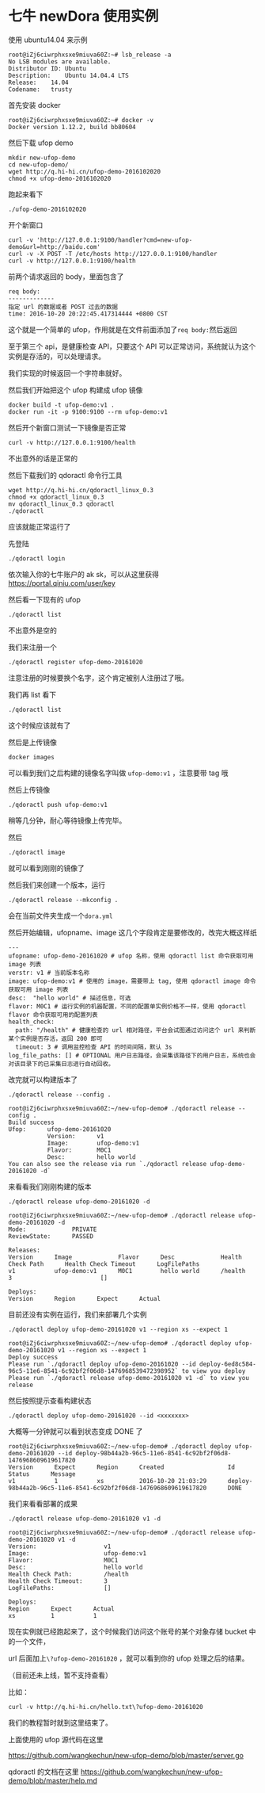 
# 七牛 newDora 使用实例
使用 ubuntu14.04 来示例
```
root@iZj6ciwrphxsxe9miuva60Z:~# lsb_release -a
No LSB modules are available.
Distributor ID:	Ubuntu
Description:	Ubuntu 14.04.4 LTS
Release:	14.04
Codename:	trusty
```
首先安装 docker

```
root@iZj6ciwrphxsxe9miuva60Z:~# docker -v
Docker version 1.12.2, build bb80604
```

然后下载 ufop demo

```
mkdir new-ufop-demo
cd new-ufop-demo/
wget http://q.hi-hi.cn/ufop-demo-2016102020
chmod +x ufop-demo-2016102020
```

跑起来看下

```
./ufop-demo-2016102020
```

开个新窗口

```
curl -v 'http://127.0.0.1:9100/handler?cmd=new-ufop-demo&url=http://baidu.com'
curl -v -X POST -T /etc/hosts http://127.0.0.1:9100/handler
curl -v http://127.0.0.1:9100/health
```

前两个请求返回的 body，里面包含了 

```
req body:
-------------
指定 url 的数据或者 POST 过去的数据
time: 2016-10-20 20:22:45.417314444 +0800 CST
```

这个就是一个简单的 ufop，作用就是在文件前面添加了`req body:`然后返回

至于第三个 api，是健康检查 API，只要这个 API 可以正常访问，系统就认为这个实例是存活的，可以处理请求。

我们实现的时候返回一个字符串就好。



然后我们开始把这个 ufop 构建成 ufop 镜像

```
docker build -t ufop-demo:v1 .
docker run -it -p 9100:9100 --rm ufop-demo:v1
```

然后开个新窗口测试一下镜像是否正常

```
curl -v http://127.0.0.1:9100/health
```

不出意外的话是正常的



然后下载我们的 qdoractl 命令行工具

```
wget http://q.hi-hi.cn/qdoractl_linux_0.3
chmod +x qdoractl_linux_0.3
mv qdoractl_linux_0.3 qdoractl
./qdoractl
```

应该就能正常运行了



先登陆

```
./qdoractl login
```

依次输入你的七牛账户的 ak sk，可以从这里获得  https://portal.qiniu.com/user/key  



然后看一下现有的 ufop

```
./qdoractl list
```

不出意外是空的



我们来注册一个

```
./qdoractl register ufop-demo-20161020
```

注意注册的时候要换个名字，这个肯定被别人注册过了哦。

我们再 list 看下

```
./qdoractl list
```

这个时候应该就有了



然后是上传镜像

```
docker images
```

可以看到我们之后构建的镜像名字叫做 `ufop-demo:v1` ，注意要带 tag 哦



然后上传镜像

```
./qdoractl push ufop-demo:v1
```

稍等几分钟，耐心等待镜像上传完毕。

然后 

```
./qdoractl image
```

就可以看到刚刚的镜像了



然后我们来创建一个版本，运行

```
./qdoractl release --mkconfig .
```

会在当前文件夹生成一个`dora.yml`

然后开始编辑，ufopname、image 这几个字段肯定是要修改的，改完大概这样纸

```
---
ufopname: ufop-demo-20161020 # ufop 名称，使用 qdoractl list 命令获取可用 image 列表
verstr: v1 # 当前版本名称
image: ufop-demo:v1 # 使用的 image，需要带上 tag, 使用 qdoractl image 命令获取可用 image 列表
desc:  "hello world" # 描述信息，可选
flavor: M0C1 # 运行实例的机器配置，不同的配置单实例价格不一样，使用 qdoractl flavor 命令获取可用的配置列表
health_check:
  path: "/health" # 健康检查的 url 相对路径，平台会试图通过访问这个 url 来判断某个实例是否存活，返回 200 即可
  timeout: 3 # 调用监控检查 API 的时间间隔，默认 3s
log_file_paths: [] # OPTIONAL 用户日志路径，会采集该路径下的用户日志，系统也会对该目录下的已采集日志进行自动回收。

```

改完就可以构建版本了

```
./qdoractl release --config .
```

```
root@iZj6ciwrphxsxe9miuva60Z:~/new-ufop-demo# ./qdoractl release --config .
Build success
Ufop:      ufop-demo-20161020
           Version:      v1
           Image:        ufop-demo:v1
           Flavor:       M0C1
           Desc:         hello world
You can also see the release via run `./qdoractl release ufop-demo-20161020 -d`
```

来看看我们刚刚构建的版本

```
./qdoractl release ufop-demo-20161020 -d
```

```
root@iZj6ciwrphxsxe9miuva60Z:~/new-ufop-demo# ./qdoractl release ufop-demo-20161020 -d
Mode:             PRIVATE
ReviewState:      PASSED

Releases:
Version      Image             Flavor      Desc             Health Check Path      Health Check Timeout      LogFilePaths
v1           ufop-demo:v1      M0C1        hello world      /health                3                         []

Deploys:
Version      Region      Expect      Actual
```

目前还没有实例在运行，我们来部署几个实例

```
./qdoractl deploy ufop-demo-20161020 v1 --region xs --expect 1
```

```
root@iZj6ciwrphxsxe9miuva60Z:~/new-ufop-demo# ./qdoractl deploy ufop-demo-20161020 v1 --region xs --expect 1
Deploy success
Please run `./qdoractl deploy ufop-demo-20161020 --id deploy-6ed8c584-96c5-11e6-8541-6c92bf2f06d8-1476968539472398952` to view you deploy
Please run `./qdoractl release ufop-demo-20161020 v1 -d` to view you release
```

然后按照提示查看构建状态

```
./qdoractl deploy ufop-demo-20161020 --id <xxxxxxx>
```

大概等一分钟就可以看到状态变成 DONE 了

```
root@iZj6ciwrphxsxe9miuva60Z:~/new-ufop-demo# ./qdoractl deploy ufop-demo-20161020 --id deploy-98b44a2b-96c5-11e6-8541-6c92bf2f06d8-1476968609619617820
Version      Expect      Region      Created                  Id                                                                   Status      Message
v1           1           xs          2016-10-20 21:03:29      deploy-98b44a2b-96c5-11e6-8541-6c92bf2f06d8-1476968609619617820      DONE
```

我们来看看部署的成果

```
./qdoractl release ufop-demo-20161020 v1 -d
```

```
root@iZj6ciwrphxsxe9miuva60Z:~/new-ufop-demo# ./qdoractl release ufop-demo-20161020 v1 -d
Version:                   v1
Image:                     ufop-demo:v1
Flavor:                    M0C1
Desc:                      hello world
Health Check Path:         /health
Health Check Timeout:      3
LogFilePaths:              []

Deploys:
Region      Expect      Actual
xs          1           1
```

现在实例就已经跑起来了，这个时候我们访问这个账号的某个对象存储 bucket 中的一个文件，

url 后面加上`\?ufop-demo-20161020` ，就可以看到你的 ufop 处理之后的结果。

（目前还未上线，暂不支持查看）

比如：

```
curl -v http://q.hi-hi.cn/hello.txt\?ufop-demo-20161020
```





我们的教程暂时就到这里结束了。

上面使用的 ufop 源代码在这里

https://github.com/wangkechun/new-ufop-demo/blob/master/server.go

qdoractl 的文档在这里 https://github.com/wangkechun/new-ufop-demo/blob/master/help.md 



